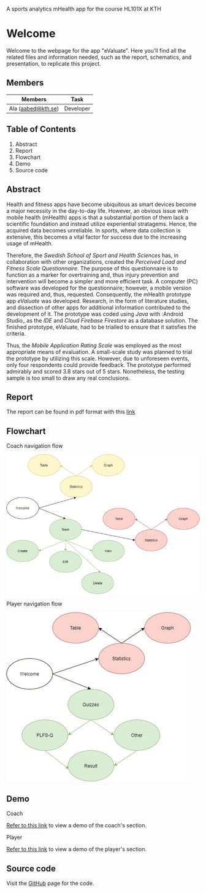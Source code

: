 A sports analytics mHealth app for the course HL101X at KTH

# Welcome

Welcome to the webpage for the app "eValuate".
Here you'll find all the related files and information needed, such as the report, schematics, and presentation, to replicate this project.

## Members

Members | Task
------- | ----
Ala (aabed@kth.se) | Developer

## Table of Contents

1. Abstract
2. Report
3. Flowchart
4. Demo
5. Source code

## Abstract

Health and fitness apps have become ubiquitous as smart devices become a major necessity in the day-to-day life. However, an obvious issue with mobile health (mHealth) apps is that a substantial portion of them lack a scientific foundation and instead utilize experiential stratagems. Hence, the acquired data becomes unreliable. In sports, where data collection is extensive, this becomes a vital factor for success due to the increasing usage of mHealth. 

Therefore, the _Swedish School of Sport and Health Sciences_ has, in collaboration with other organizations, created the _Perceived Load and Fitness Scale Questionnaire_. The purpose of this questionnaire is to function as a marker for overtraining and, thus injury prevention and intervention will become a simpler and more efficient task. A computer (PC) software was developed for the questionnaire; however, a mobile version was required and, thus, requested. Consequently, the mHealth prototype app _eValuate_ was developed. Research, in the form of literature studies, and dissection of other apps for additional information contributed to the development of it. The prototype was coded using _Java_ with :Android Studio_ as the _IDE_ and _Cloud Firebase Firestore_ as a database solution. The finished prototype, eValuate, had to be trialled to ensure that it satisfies the criteria. 

Thus, the _Mobile Application Rating Scale_ was employed as the most appropriate means of evaluation. A small-scale study was planned to trial the prototype by utilizing this scale. However, due to unforeseen events, only four respondents could provide feedback. The prototype performed admirably and scored 3.8 stars out of 5 stars. Nonetheless, the testing sample is too small to draw any real conclusions.

## Report
The report can be found in pdf format with this [link](https://drive.google.com/file/d/1F3rr5AGLrZTFMc6_P1ZKLaOyGC6bjAWz/view?usp=sharing)

## Flowchart

Coach navigation flow

![Coach flowchart](https://github.com/Creepo/eValuate/blob/master/Flowchart%20coach.jpg)

Player navigation flow

![Player flowchart](https://github.com/Creepo/eValuate/blob/master/Flowchart%20player.jpg)

## Demo
Coach

[Refer to this link](https://www.dropbox.com/s/xvm08ghpckn51a8/20-05-27-23-09-35.mp4?dl=0) to view a demo of the coach's section.

Player

[Refer to this link](https://www.dropbox.com/s/ulgqugrfsxmfmaj/20-05-31-23-15-57.mp4?dl=0) to view a demo of the player's section.

## Source code

Visit the [GitHub](https://github.com/Creepo/eValuate) page for the code. 
